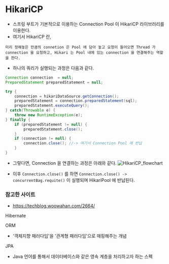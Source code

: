 
# HikariCP
- 스프링 부트가 기본적으로 이용하는 Connection Pool 이 HikariCP 라이브러리를 이용한다.
- 여기서 HikariCP 란, 
```
미리 정해놓은 만큼의 connetion 은 Pool 에 담아 놓고 요청이 들어오면 Thread 가 connection 을 요청하고, Hikari 는 Pool 내에 있는 connection 을 연결해주는 역할을 한다.
```

- 하나의 쿼리가 실행되는 과정은 다음과 같다. 

```Java
Connection connection  = null;
PreparedStatement preparedStatement = null;

try {
	connection = hikariDataSource.getConnection();
	preparedStatement = connection.preparedStatement(sql);
	preparedStatement.executeQuery();
} catch(Throwable e) {
	throw new RuntimeException(e);
} finally {
	if (preparedStatement != null) {
		preparedStatement.close();
	} 
	if (connection != null) {
		connection.close(); //-> 여기서 Connection Pool 에 반납
	}
}
```

- 그렇다면, Connection 을 연결하는 과정은 아래와 같다.
![HikariCP_flowchart]()

- 이후 `Connection.close()` 를 하면 `Connection.close() -> concurrentBag.requite()` 이 실행되며 HikariPool 에 반납된다.

### 참고한 사이트
- https://techblog.woowahan.com/2664/


Hibernate

ORM
- '객체지향 패러다임'을 '관계형 패러다임'으로 매핑해주는 개념


JPA
- Java 언어를 통해서 데이터베이스와 같은 영속 계층을 처리하고자 하는 스펙






